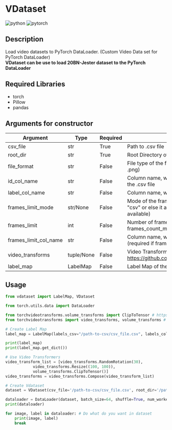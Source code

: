 # VDataset

![python](https://img.shields.io/static/v1?logo=python&labelColor=3776AB&color=ffffff&logoColor=ffffff&style=flat-square&label=%20&message=Python3)
![pytorch](https://img.shields.io/static/v1?logo=pytorch&labelColor=EE4C2C&color=ffffff&logoColor=ffffff&style=flat-square&label=%20&message=Pytorch)

## Description

Load video datasets to PyTorch DataLoader. (Custom Video Data set for PyTorch DataLoader)
</br>
**VDataset can be use to load 20BN-Jester dataset to the PyTorch DataLoader**

## Required Libraries

* torch
* Pillow
* pandas

## Arguments for constructor

| Argument | Type | Required | Description|
|----------|------|----------|------------|
| csv_file  | str  | True     | Path to .csv file|
| root_dir | str  | True     | Root Directory of the video dataset|
| file_format| str | False    | File type of the frame images (ex: .jpg, .jpeg, .png)|
| id_col_name | str | False   | Column name, where id/name of the video on the .csv file|
| label_col_name | str | False | Column name, where label is on the .csv file |
| frames_limit_mode | str/None | False | Mode of the frame count detection ("manual", "csv" or else it auto detects all the frames available) |
| frames_limit | int | False | Number of frames in a video (required if frames_count_mode set to "manual") |
| frames_limit_col_name | str | False |Column name, where label is on the .csv file (required if frames_count_mode set to "csv") |
| video_transforms | tuple/None | False |        Video Transforms (Refere: <https://github.com/hassony2/torch_videovision>) |
| label_map | LabelMap | False | Label Map of the Dataset |

## Usage

```python
from vdataset import LabelMap, VDataset

from torch.utils.data import DataLoader

from torchvideotransforms.volume_transforms import ClipToTensor # https://github.com/hassony2/torch_videovision
from torchvideotransforms import video_transforms, volume_transforms # https://github.com/hassony2/torch_videovision

# Create Label Map
label_map = LabelMap(labels_csv="/path-to-csv/csv_file.csv", labels_col_name="label")

print(label_map)
print(label_map.get_dict())

# Use Video Transformers
video_transform_list = [video_transforms.RandomRotation(30),
            video_transforms.Resize((100, 100)),
            volume_transforms.ClipToTensor()]
video_transforms = video_transforms.Compose(video_transform_list)

# Create Vdataset
dataset = VDataset(csv_file='/path-to-csv/csv_file.csv', root_dir='/path-to-root/', video_transforms=video_transforms, label_map=label_map)

dataloader = DataLoader(dataset, batch_size=64, shuffle=True, num_workers=2, pin_memory=True)
print(dataloader)

for image, label in dataloader: # Do what do you want in dataset
    print(image, label)
    break

```

